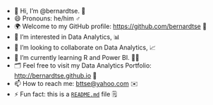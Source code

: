 - 👋 Hi, I’m @bernardtse. :man:
- 😄 Pronouns: he/him :male_sign:
- :earth_africa: Welcome to my GitHub profile: https://github.com/bernardtse :link:
- 👀 I’m interested in Data Analytics, :bar_chart:
- 💞️ I’m looking to collaborate on Data Analytics, :chart_with_upwards_trend:	
- 🌱 I’m currently learning R and Power BI. :man_technologist:
- :card_index_dividers: Feel free to visit my Data Analytics Portfolio: http://bernardtse.github.io :bookmark:
- 📫 How to reach me: bttse@yahoo.com :envelope:
- ⚡ Fun fact: this is a [`README.md`](README.md) file :spiral_notepad:

<!---
bernardtse/bernardtse is a ✨ special ✨ repository because its `README.md` (this file) appears on your GitHub profile.
You can click the Preview link to take a look at your changes.
--->
